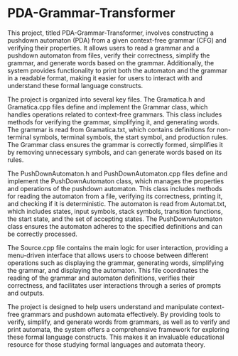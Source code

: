 # PDA-Grammar-Transformer

This project, titled PDA-Grammar-Transformer, involves constructing a pushdown automaton (PDA) from a given context-free grammar (CFG) and verifying their properties. It allows users to read a grammar and a pushdown automaton from files, verify their correctness, simplify the grammar, and generate words based on the grammar. Additionally, the system provides functionality to print both the automaton and the grammar in a readable format, making it easier for users to interact with and understand these formal language constructs.

The project is organized into several key files. The Gramatica.h and Gramatica.cpp files define and implement the Grammar class, which handles operations related to context-free grammars. This class includes methods for verifying the grammar, simplifying it, and generating words. The grammar is read from Gramatica.txt, which contains definitions for non-terminal symbols, terminal symbols, the start symbol, and production rules. The Grammar class ensures the grammar is correctly formed, simplifies it by removing unnecessary symbols, and can generate words based on its rules.

The PushDownAutomaton.h and PushDownAutomaton.cpp files define and implement the PushDownAutomaton class, which manages the properties and operations of the pushdown automaton. This class includes methods for reading the automaton from a file, verifying its correctness, printing it, and checking if it is deterministic. The automaton is read from Automat.txt, which includes states, input symbols, stack symbols, transition functions, the start state, and the set of accepting states. The PushDownAutomaton class ensures the automaton adheres to the specified definitions and can be correctly processed.

The Source.cpp file contains the main logic for user interaction, providing a menu-driven interface that allows users to choose between different operations such as displaying the grammar, generating words, simplifying the grammar, and displaying the automaton. This file coordinates the reading of the grammar and automaton definitions, verifies their correctness, and facilitates user interactions through a series of prompts and outputs.

The project is designed to help users understand and manipulate context-free grammars and pushdown automata effectively. By providing tools to verify, simplify, and generate words from grammars, as well as to verify and print automata, the system offers a comprehensive framework for exploring these formal language constructs. This makes it an invaluable educational resource for those studying formal languages and automata theory.
